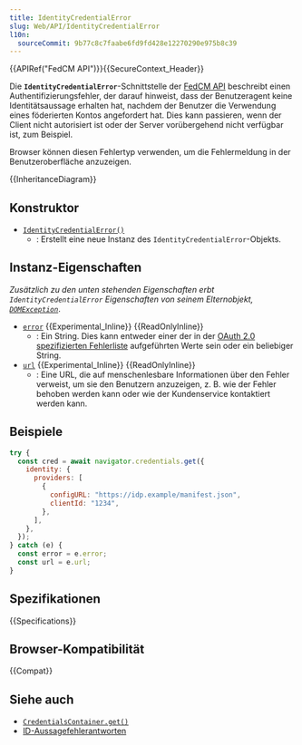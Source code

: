 ```yaml
---
title: IdentityCredentialError
slug: Web/API/IdentityCredentialError
l10n:
  sourceCommit: 9b77c8c7faabe6fd9fd428e12270290e975b8c39
---
```


{{APIRef("FedCM API")}}{{SecureContext_Header}}

Die **`IdentityCredentialError`**-Schnittstelle der [FedCM API](/de/docs/Web/API/FedCM_API) beschreibt einen Authentifizierungsfehler, der darauf hinweist, dass der Benutzeragent keine Identitätsaussage erhalten hat, nachdem der Benutzer die Verwendung eines föderierten Kontos angefordert hat. Dies kann passieren, wenn der Client nicht autorisiert ist oder der Server vorübergehend nicht verfügbar ist, zum Beispiel.

Browser können diesen Fehlertyp verwenden, um die Fehlermeldung in der Benutzeroberfläche anzuzeigen.

{{InheritanceDiagram}}

## Konstruktor

- [`IdentityCredentialError()`](/de/docs/Web/API/IdentityCredentialError/IdentityCredentialError)
  - : Erstellt eine neue Instanz des `IdentityCredentialError`-Objekts.

## Instanz-Eigenschaften

_Zusätzlich zu den unten stehenden Eigenschaften erbt `IdentityCredentialError` Eigenschaften von seinem Elternobjekt, [`DOMException`](/de/docs/Web/API/DOMException)_.

- [`error`](/de/docs/Web/API/IdentityCredentialError/error) {{Experimental_Inline}} {{ReadOnlyInline}}
  - : Ein String. Dies kann entweder einer der in der [OAuth 2.0 spezifizierten Fehlerliste](https://datatracker.ietf.org/doc/html/rfc6749#section-4.1.2.1) aufgeführten Werte sein oder ein beliebiger String.
- [`url`](/de/docs/Web/API/IdentityCredentialError/url) {{Experimental_Inline}} {{ReadOnlyInline}}
  - : Eine URL, die auf menschenlesbare Informationen über den Fehler verweist, um sie den Benutzern anzuzeigen, z. B. wie der Fehler behoben werden kann oder wie der Kundenservice kontaktiert werden kann.

## Beispiele

```js
try {
  const cred = await navigator.credentials.get({
    identity: {
      providers: [
        {
          configURL: "https://idp.example/manifest.json",
          clientId: "1234",
        },
      ],
    },
  });
} catch (e) {
  const error = e.error;
  const url = e.url;
}
```

## Spezifikationen

{{Specifications}}

## Browser-Kompatibilität

{{Compat}}

## Siehe auch

- [`CredentialsContainer.get()`](/de/docs/Web/API/CredentialsContainer/get)
- [ID-Aussagefehlerantworten](/de/docs/Web/API/FedCM_API/IDP_integration#id_assertion_error_responses)

